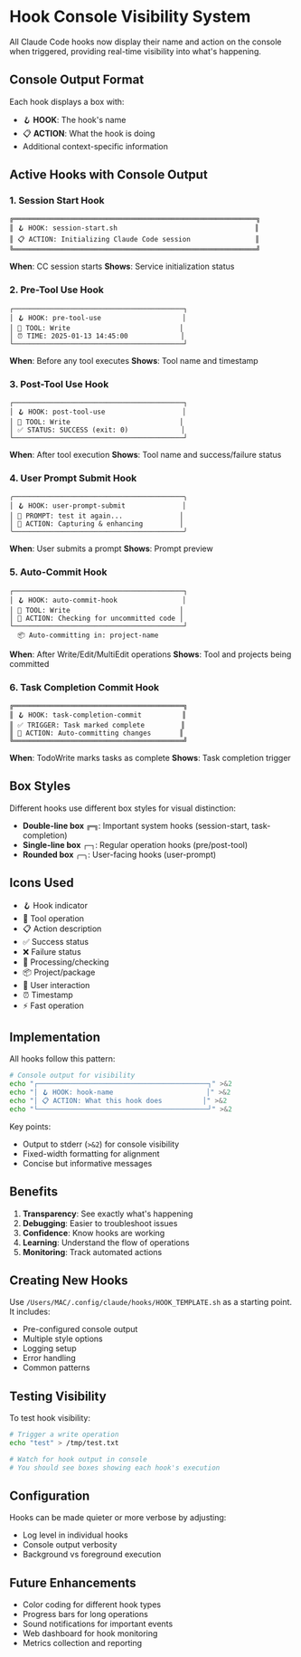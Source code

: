 # Hook Console Visibility System

All Claude Code hooks now display their name and action on the console when triggered, providing real-time visibility into what's happening.

## Console Output Format

Each hook displays a box with:
- 🪝 **HOOK**: The hook's name
- 📋 **ACTION**: What the hook is doing
- Additional context-specific information

## Active Hooks with Console Output

### 1. Session Start Hook
```
╔════════════════════════════════════════════════════════════╗
║ 🪝 HOOK: session-start.sh                                  ║
║ 📋 ACTION: Initializing Claude Code session                ║
╚════════════════════════════════════════════════════════════╝
```
**When**: CC session starts
**Shows**: Service initialization status

### 2. Pre-Tool Use Hook
```
┌──────────────────────────────────────────┐
│ 🪝 HOOK: pre-tool-use                    │
│ 🔧 TOOL: Write                           │
│ ⏰ TIME: 2025-01-13 14:45:00             │
└──────────────────────────────────────────┘
```
**When**: Before any tool executes
**Shows**: Tool name and timestamp

### 3. Post-Tool Use Hook
```
┌──────────────────────────────────────────┐
│ 🪝 HOOK: post-tool-use                   │
│ 🔧 TOOL: Write                           │
│ ✅ STATUS: SUCCESS (exit: 0)             │
└──────────────────────────────────────────┘
```
**When**: After tool execution
**Shows**: Tool name and success/failure status

### 4. User Prompt Submit Hook
```
╭──────────────────────────────────────────╮
│ 🪝 HOOK: user-prompt-submit              │
│ 💬 PROMPT: test it again...              │
│ 📝 ACTION: Capturing & enhancing         │
╰──────────────────────────────────────────╯
```
**When**: User submits a prompt
**Shows**: Prompt preview

### 5. Auto-Commit Hook
```
┌──────────────────────────────────────────┐
│ 🪝 HOOK: auto-commit-hook                │
│ 🔧 TOOL: Write                           │
│ 🔄 ACTION: Checking for uncommitted code │
└──────────────────────────────────────────┘
  📦 Auto-committing in: project-name
```
**When**: After Write/Edit/MultiEdit operations
**Shows**: Tool and projects being committed

### 6. Task Completion Commit Hook
```
╔══════════════════════════════════════════╗
║ 🪝 HOOK: task-completion-commit          ║
║ ✅ TRIGGER: Task marked complete         ║
║ 🔄 ACTION: Auto-committing changes       ║
╚══════════════════════════════════════════╝
```
**When**: TodoWrite marks tasks as complete
**Shows**: Task completion trigger

## Box Styles

Different hooks use different box styles for visual distinction:

- **Double-line box** `╔═╗`: Important system hooks (session-start, task-completion)
- **Single-line box** `┌─┐`: Regular operation hooks (pre/post-tool)
- **Rounded box** `╭─╮`: User-facing hooks (user-prompt)

## Icons Used

- 🪝 Hook indicator
- 🔧 Tool operation
- 📋 Action description
- ✅ Success status
- ❌ Failure status
- 🔄 Processing/checking
- 📦 Project/package
- 💬 User interaction
- ⏰ Timestamp
- ⚡ Fast operation

## Implementation

All hooks follow this pattern:

```bash
# Console output for visibility
echo "┌──────────────────────────────────────────┐" >&2
echo "│ 🪝 HOOK: hook-name                       │" >&2
echo "│ 📋 ACTION: What this hook does          │" >&2
echo "└──────────────────────────────────────────┘" >&2
```

Key points:
- Output to stderr (`>&2`) for console visibility
- Fixed-width formatting for alignment
- Concise but informative messages

## Benefits

1. **Transparency**: See exactly what's happening
2. **Debugging**: Easier to troubleshoot issues
3. **Confidence**: Know hooks are working
4. **Learning**: Understand the flow of operations
5. **Monitoring**: Track automated actions

## Creating New Hooks

Use `/Users/MAC/.config/claude/hooks/HOOK_TEMPLATE.sh` as a starting point. It includes:
- Pre-configured console output
- Multiple style options
- Logging setup
- Error handling
- Common patterns

## Testing Visibility

To test hook visibility:
```bash
# Trigger a write operation
echo "test" > /tmp/test.txt

# Watch for hook output in console
# You should see boxes showing each hook's execution
```

## Configuration

Hooks can be made quieter or more verbose by adjusting:
- Log level in individual hooks
- Console output verbosity
- Background vs foreground execution

## Future Enhancements

- Color coding for different hook types
- Progress bars for long operations  
- Sound notifications for important events
- Web dashboard for hook monitoring
- Metrics collection and reporting